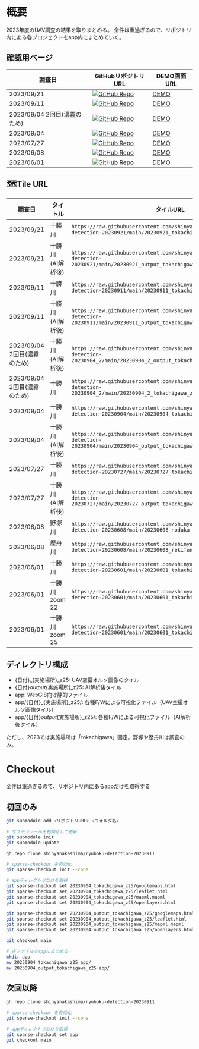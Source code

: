 # 概要
2023年度のUAV調査の結果を取りまとめる。
全件は重過ぎるので、リポジトリ内にある各プロジェクトをapp内にまとめていく。

## 確認用ページ

| 調査日                       | GitHubリポジトリURL                                                                                                                                | DEMO画面URL                                                            |
| ---------------------------- | -------------------------------------------------------------------------------------------------------------------------------------------------- | ---------------------------------------------------------------------- |
| 2023/09/21                   | [![GitHub Repo](https://img.shields.io/badge/GitHub-Repository-blue?logo=github)](https://github.com/shinyanakashima/ryuboku-detection-20230921)   | [DEMO](https://shinyanakashima.github.io/ryuboku-detection-20230921)   |
| 2023/09/11                   | [![GitHub Repo](https://img.shields.io/badge/GitHub-Repository-blue?logo=github)](https://github.com/shinyanakashima/ryuboku-detection-20230911)   | [DEMO](https://shinyanakashima.github.io/ryuboku-detection-20230911)   |
| 2023/09/04 2回目(濃霧のため) | [![GitHub Repo](https://img.shields.io/badge/GitHub-Repository-blue?logo=github)](https://github.com/shinyanakashima/ryuboku-detection-20230904_2) | [DEMO](https://shinyanakashima.github.io/ryuboku-detection-20230904_2) |
| 2023/09/04                   | [![GitHub Repo](https://img.shields.io/badge/GitHub-Repository-blue?logo=github)](https://github.com/shinyanakashima/ryuboku-detection-20230904)   | [DEMO](https://shinyanakashima.github.io/ryuboku-detection-20230904)   |
| 2023/07/27                   | [![GitHub Repo](https://img.shields.io/badge/GitHub-Repository-blue?logo=github)](https://github.com/shinyanakashima/ryuboku-detection-20230727)   | [DEMO](https://shinyanakashima.github.io/ryuboku-detection-20230727)   |
| 2023/06/08                   | [![GitHub Repo](https://img.shields.io/badge/GitHub-Repository-blue?logo=github)](https://github.com/shinyanakashima/ryuboku-detection-20230608)   | [DEMO](https://shinyanakashima.github.io/ryuboku-detection-20230608)   |
| 2023/06/01                   | [![GitHub Repo](https://img.shields.io/badge/GitHub-Repository-blue?logo=github)](https://github.com/shinyanakashima/ryuboku-detection-20230601)   | [DEMO](https://shinyanakashima.github.io/ryuboku-detection-20230601)   |


## 🗺️Tile URL

| 調査日                       | タイトル          | タイルURL                                                                                                                               |
| ---------------------------- | ----------------- | --------------------------------------------------------------------------------------------------------------------------------------- |
| 2023/09/21                   | 十勝川            | `https://raw.githubusercontent.com/shinyanakashima/ryuboku-detection-20230921/main/20230921_tokachigawa_z25/{z}/{x}/{y}.png`            |
| 2023/09/21                   | 十勝川 (AI解析後) | `https://raw.githubusercontent.com/shinyanakashima/ryuboku-detection-20230921/main/20230921_output_tokachigawa_z25/{z}/{x}/{y}.png`     |
| 2023/09/11                   | 十勝川            | `https://raw.githubusercontent.com/shinyanakashima/ryuboku-detection-20230911/main/20230911_tokachigawa_z25/{z}/{x}/{y}.png`            |
| 2023/09/11                   | 十勝川 (AI解析後) | `https://raw.githubusercontent.com/shinyanakashima/ryuboku-detection-20230911/main/20230911_output_tokachigawa_z25/{z}/{x}/{y}.png`     |
| 2023/09/04 2回目(濃霧のため) | 十勝川 (AI解析後) | `https://raw.githubusercontent.com/shinyanakashima/ryuboku-detection-20230904_2/main/20230904_2_output_tokachigawa_z25/{z}/{x}/{y}.png` |
| 2023/09/04 2回目(濃霧のため) | 十勝川            | `https://raw.githubusercontent.com/shinyanakashima/ryuboku-detection-20230904_2/main/20230904_2_tokachigawa_z25/{z}/{x}/{y}.png`        |
| 2023/09/04                   | 十勝川            | `https://raw.githubusercontent.com/shinyanakashima/ryuboku-detection-20230904/main/20230904_tokachigawa_z25/{z}/{x}/{y}.png`            |
| 2023/09/04                   | 十勝川 (AI解析後) | `https://raw.githubusercontent.com/shinyanakashima/ryuboku-detection-20230904/main/20230904_output_tokachigawa_z25/{z}/{x}/{y}.png`     |
| 2023/07/27                   | 十勝川            | `https://raw.githubusercontent.com/shinyanakashima/ryuboku-detection-20230727/main/20230727_tokachigawa_z25/{z}/{x}/{y}.png`            |
| 2023/07/27                   | 十勝川 (AI解析後) | `https://raw.githubusercontent.com/shinyanakashima/ryuboku-detection-20230727/main/20230727_output_tokachigawa_z25/{z}/{x}/{y}.png`     |
| 2023/06/08                   | 野塚川            | `https://raw.githubusercontent.com/shinyanakashima/ryuboku-detection-20230608/main/20230608_noduka_z25/{z}/{x}/{y}.png`                 |
| 2023/06/08                   | 歴舟川            | `https://raw.githubusercontent.com/shinyanakashima/ryuboku-detection-20230608/main/20230608_rekifune_z25/{z}/{x}/{y}.png`               |
| 2023/06/01                   | 十勝川            | `https://raw.githubusercontent.com/shinyanakashima/ryuboku-detection-20230601/main/20230601_tokachigawa/{z}/{x}/{y}.png`                |
| 2023/06/01                   | 十勝川 zoom 22    | `https://raw.githubusercontent.com/shinyanakashima/ryuboku-detection-20230601/main/20230601_tokachigawa_z22/{z}/{x}/{y}.png`            |
| 2023/06/01                   | 十勝川 zoom 25    | `https://raw.githubusercontent.com/shinyanakashima/ryuboku-detection-20230601/main/20230601_tokachigawa_z25/{z}/{x}/{y}.png`            |


## ディレクトリ構成

- {日付}_{実施場所}_z25: UAV空撮オルソ画像のタイル
- {日付}_output_{実施場所}_z25: AI解析後タイル
- app: WebGIS向け静的ファイル
- app/{日付}_{実施場所}_z25/: 各種F/Wによる可視化ファイル（UAV空撮オルソ画像タイル）
- app/{日付}_output_{実施場所}_z25/: 各種F/Wによる可視化ファイル（AI解析後タイル）

ただし、2023では実施場所は「tokachigawa」固定。野塚や歴舟川は調査のみ。

# Checkout
全件は重過ぎるので、リポジトリ内にあるappだけを取得する

## 初回のみ

```bash
git submodule add <リポジトリURL> <フォルダ名>

# サブモジュールを初期化して更新
git submodule init
git submodule update
```


```bash
gh repo clone shinyanakashima/ryuboku-detection-20230911

# sparse-checkout を有効化
git sparse-checkout init --cone

# appディレクトリだけを取得
git sparse-checkout set 20230904_tokachigawa_z25/googlemaps.html
git sparse-checkout set 20230904_tokachigawa_z25/leaflet.html
git sparse-checkout set 20230904_tokachigawa_z25/mapml.mapml
git sparse-checkout set 20230904_tokachigawa_z25/openlayers.html

git sparse-checkout set 20230904_output_tokachigawa_z25/googlemaps.html
git sparse-checkout set 20230904_output_tokachigawa_z25/leaflet.html
git sparse-checkout set 20230904_output_tokachigawa_z25/mapml.mapml
git sparse-checkout set 20230904_output_tokachigawa_z25/openlayers.html

git checkout main

# 各ファイルをappにまとめる
mkdir app
mv 20230904_tokachigawa_z25 app/
mv 20230904_output_tokachigawa_z25 app/

```

## 次回以降

```bash
gh repo clone shinyanakashima/ryuboku-detection-20230911

# sparse-checkout を有効化
git sparse-checkout init --cone

# appディレクトリだけを取得
git sparse-checkout set app
git checkout main

```
